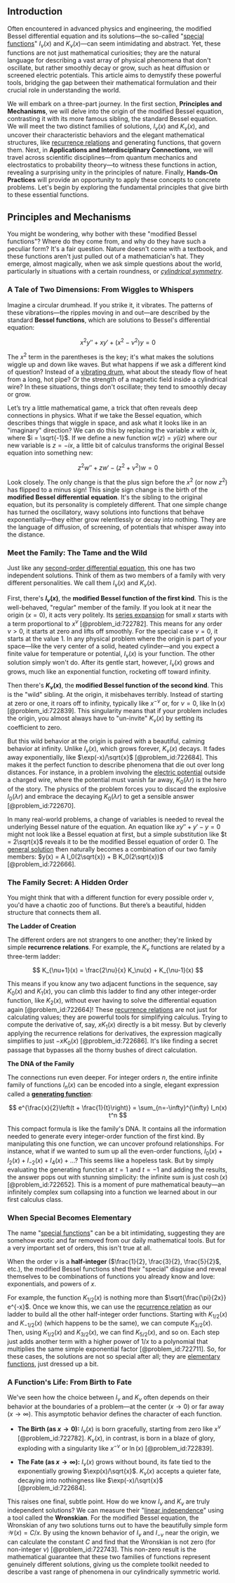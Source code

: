 ## Introduction
Often encountered in advanced physics and engineering, the modified Bessel differential equation and its solutions—the so-called "[special functions](@article_id:142740)" $I_\nu(x)$ and $K_\nu(x)$—can seem intimidating and abstract. Yet, these functions are not just mathematical curiosities; they are the natural language for describing a vast array of physical phenomena that don't oscillate, but rather smoothly decay or grow, such as heat diffusion or screened electric potentials. This article aims to demystify these powerful tools, bridging the gap between their mathematical formulation and their crucial role in understanding the world.

We will embark on a three-part journey. In the first section, **Principles and Mechanisms**, we will delve into the origin of the modified Bessel equation, contrasting it with its more famous sibling, the standard Bessel equation. We will meet the two distinct families of solutions, $I_\nu(x)$ and $K_\nu(x)$, and uncover their characteristic behaviors and the elegant mathematical structures, like [recurrence relations](@article_id:276118) and generating functions, that govern them. Next, in **Applications and Interdisciplinary Connections**, we will travel across scientific disciplines—from quantum mechanics and electrostatics to probability theory—to witness these functions in action, revealing a surprising unity in the principles of nature. Finally, **Hands-On Practices** will provide an opportunity to apply these concepts to concrete problems. Let's begin by exploring the fundamental principles that give birth to these essential functions.

## Principles and Mechanisms

You might be wondering, why bother with these "modified Bessel functions"? Where do they come from, and why do they have such a peculiar form? It's a fair question. Nature doesn't come with a textbook, and these functions aren't just pulled out of a mathematician's hat. They emerge, almost magically, when we ask simple questions about the world, particularly in situations with a certain roundness, or *[cylindrical symmetry](@article_id:268685)*.

### A Tale of Two Dimensions: From Wiggles to Whispers

Imagine a circular drumhead. If you strike it, it vibrates. The patterns of these vibrations—the ripples moving in and out—are described by the standard **Bessel functions**, which are solutions to Bessel's differential equation:

$$ x^2 y'' + x y' + (x^2 - \nu^2) y = 0 $$

The $x^2$ term in the parentheses is the key; it's what makes the solutions wiggle up and down like waves. But what happens if we ask a different kind of question? Instead of a [vibrating drum](@article_id:176713), what about the steady flow of heat from a long, hot pipe? Or the strength of a magnetic field inside a cylindrical wire? In these situations, things don't oscillate; they tend to smoothly decay or grow.

Let’s try a little mathematical game, a trick that often reveals deep connections in physics. What if we take the Bessel equation, which describes things that wiggle in space, and ask what it looks like in an "imaginary" direction? We can do this by replacing the variable $x$ with $ix$, where $i = \sqrt{-1}$. If we define a new function $w(z) = y(iz)$ where our new variable is $z = -ix$, a little bit of calculus transforms the original Bessel equation into something new:

$$ z^2 w'' + z w' - (z^2 + \nu^2) w = 0 $$

Look closely. The only change is that the plus sign before the $x^2$ (or now $z^2$) has flipped to a minus sign! This single sign change is the birth of the **modified Bessel differential equation**. It's the sibling to the original equation, but its personality is completely different. That one simple change has turned the oscillatory, wavy solutions into functions that behave exponentially—they either grow relentlessly or decay into nothing. They are the language of diffusion, of screening, of potentials that whisper away into the distance.

### Meet the Family: The Tame and the Wild

Just like any [second-order differential equation](@article_id:176234), this one has two independent solutions. Think of them as two members of a family with very different personalities. We call them $I_\nu(x)$ and $K_\nu(x)$.

First, there's **$I_\nu(x)$**, the **modified Bessel function of the first kind**. This is the well-behaved, "regular" member of the family. If you look at it near the origin ($x=0$), it acts very politely. Its [series expansion](@article_id:142384) for small $x$ starts with a term proportional to $x^\nu$ [@problem_id:722782]. This means for any order $\nu > 0$, it starts at zero and lifts off smoothly. For the special case $\nu=0$, it starts at the value 1. In any physical problem where the origin is part of your space—like the very center of a solid, heated cylinder—and you expect a finite value for temperature or potential, $I_\nu(x)$ is your function. The other solution simply won't do. After its gentle start, however, $I_\nu(x)$ grows and grows, much like an exponential function, rocketing off toward infinity.

Then there's **$K_\nu(x)$**, the **modified Bessel function of the second kind**. This is the "wild" sibling. At the origin, it misbehaves terribly. Instead of starting at zero or one, it roars off to infinity, typically like $x^{-\nu}$ or, for $\nu=0$, like $\ln(x)$ [@problem_id:722839]. This singularity means that if your problem includes the origin, you almost always have to "un-invite" $K_\nu(x)$ by setting its coefficient to zero.

But this wild behavior at the origin is paired with a beautiful, calming behavior at infinity. Unlike $I_\nu(x)$, which grows forever, $K_\nu(x)$ decays. It fades away exponentially, like $\exp(-x)/\sqrt{x}$ [@problem_id:722684]. This makes it the perfect function to describe phenomena that die out over long distances. For instance, in a problem involving the [electric potential](@article_id:267060) outside a charged wire, where the potential must vanish far away, $K_0(\lambda r)$ is the hero of the story. The physics of the problem forces you to discard the explosive $I_0(\lambda r)$ and embrace the decaying $K_0(\lambda r)$ to get a sensible answer [@problem_id:722670].

In many real-world problems, a change of variables is needed to reveal the underlying Bessel nature of the equation. An equation like $xy'' + y' - y = 0$ might not look like a Bessel equation at first, but a simple substitution like $t = 2\sqrt{x}$ reveals it to be the modified Bessel equation of order 0. The [general solution](@article_id:274512) then naturally becomes a combination of our two family members: $y(x) = A I_0(2\sqrt{x}) + B K_0(2\sqrt{x})$ [@problem_id:722666].

### The Family Secret: A Hidden Order

You might think that with a different function for every possible order $\nu$, you'd have a chaotic zoo of functions. But there’s a beautiful, hidden structure that connects them all.

**The Ladder of Creation**

The different orders are not strangers to one another; they're linked by simple **recurrence relations**. For example, the $K_\nu$ functions are related by a three-term ladder:

$$ K_{\nu+1}(x) = \frac{2\nu}{x} K_\nu(x) + K_{\nu-1}(x) $$

This means if you know any two adjacent functions in the sequence, say $K_0(x)$ and $K_1(x)$, you can climb this ladder to find any other integer-order function, like $K_2(x)$, without ever having to solve the differential equation again [@problem_id:722664]! These [recurrence relations](@article_id:276118) are not just for calculating values; they are powerful tools for simplifying calculus. Trying to compute the derivative of, say, $xK_1(x)$ directly is a bit messy. But by cleverly applying the recurrence relations for derivatives, the expression magically simplifies to just $-xK_0(x)$ [@problem_id:722686]. It's like finding a secret passage that bypasses all the thorny bushes of direct calculation.

**The DNA of the Family**

The connections run even deeper. For integer orders $n$, the entire infinite family of functions $I_n(x)$ can be encoded into a single, elegant expression called a **[generating function](@article_id:152210)**:

$$ e^{\frac{x}{2}\left(t + \frac{1}{t}\right)} = \sum_{n=-\infty}^{\infty} I_n(x) t^n $$

This compact formula is like the family's DNA. It contains all the information needed to generate every integer-order function of the first kind. By manipulating this one function, we can uncover profound relationships. For instance, what if we wanted to sum up all the even-order functions, $I_0(x) + I_2(x) + I_{-2}(x) + I_4(x) + \dots$? This seems like a hopeless task. But by simply evaluating the generating function at $t=1$ and $t=-1$ and adding the results, the answer pops out with stunning simplicity: the infinite sum is just $\cosh(x)$ [@problem_id:722652]. This is a moment of pure mathematical beauty—an infinitely complex sum collapsing into a function we learned about in our first calculus class.

### When Special Becomes Elementary

The name "[special functions](@article_id:142740)" can be a bit intimidating, suggesting they are somehow exotic and far removed from our daily mathematical tools. But for a very important set of orders, this isn't true at all.

When the order $\nu$ is a **half-integer** ($\frac{1}{2}, \frac{3}{2}, \frac{5}{2}$, etc.), the modified Bessel functions shed their "special" disguise and reveal themselves to be combinations of functions you already know and love: exponentials, and powers of $x$.

For example, the function $K_{1/2}(x)$ is nothing more than $\sqrt{\frac{\pi}{2x}} e^{-x}$. Once we know this, we can use the [recurrence relation](@article_id:140545) as our ladder to build all the other half-integer order functions. Starting with $K_{1/2}(x)$ and $K_{-1/2}(x)$ (which happens to be the same), we can compute $K_{3/2}(x)$. Then, using $K_{1/2}(x)$ and $K_{3/2}(x)$, we can find $K_{5/2}(x)$, and so on. Each step just adds another term with a higher power of $1/x$ to a polynomial that multiplies the same simple exponential factor [@problem_id:722711]. So, for these cases, the solutions are not so special after all; they are [elementary functions](@article_id:181036), just dressed up a bit.

### A Function's Life: From Birth to Fate

We've seen how the choice between $I_\nu$ and $K_\nu$ often depends on their behavior at the boundaries of a problem—at the center ($x \to 0$) or far away ($x \to \infty$). This asymptotic behavior defines the character of each function.

-   **The Birth (as $x \to 0$):**
    $I_\nu(x)$ is born gracefully, starting from zero like $x^\nu$ [@problem_id:722782].
    $K_\nu(x)$, in contrast, is born in a blaze of glory, exploding with a singularity like $x^{-\nu}$ or $\ln(x)$ [@problem_id:722839].

-   **The Fate (as $x \to \infty$):**
    $I_\nu(x)$ grows without bound, its fate tied to the exponentially growing $\exp(x)/\sqrt{x}$.
    $K_\nu(x)$ accepts a quieter fate, decaying into nothingness like $\exp(-x)/\sqrt{x}$ [@problem_id:722684].

This raises one final, subtle point. How do we know $I_\nu$ and $K_\nu$ are truly independent solutions? We can measure their "[linear independence](@article_id:153265)" using a tool called the **Wronskian**. For the modified Bessel equation, the Wronskian of any two solutions turns out to have the beautifully simple form $\mathcal{W}(x) = C/x$. By using the known behavior of $I_\nu$ and $I_{-\nu}$ near the origin, we can calculate the constant $C$ and find that the Wronskian is not zero (for non-integer $\nu$) [@problem_id:722743]. This non-zero result is the mathematical guarantee that these two families of functions represent genuinely different solutions, giving us the complete toolkit needed to describe a vast range of phenomena in our cylindrically symmetric world.